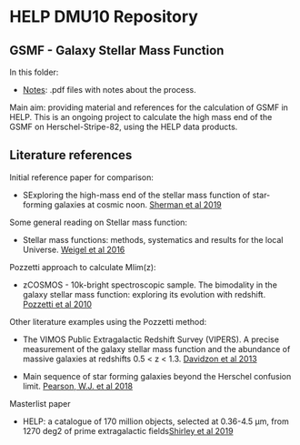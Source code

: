 # HELP DMU10 Repository

## GSMF - Galaxy Stellar Mass Function

In this folder:

- [Notes](./Notes):
    .pdf files with notes about the process.
    

Main aim: providing material and references for the calculation of GSMF in HELP. This is an ongoing project to calculate the high mass end of the GSMF on Herschel-Stripe-82, using the HELP data products. 


## Literature references

Initial reference paper for comparison:

* SExploring the high-mass end of the stellar mass function of star-forming galaxies at cosmic noon. [Sherman et al 2019](https://ui.adsabs.harvard.edu/abs/2020MNRAS.491.3318S/abstract)


Some general reading on Stellar mass function:

* Stellar mass functions: methods, systematics and results for the local Universe. [Weigel et al 2016](https://ui.adsabs.harvard.edu/abs/2016MNRAS.459.2150W/abstract)


Pozzetti approach to calculate Mlim(z):

* zCOSMOS - 10k-bright spectroscopic sample. The bimodality in the galaxy stellar mass function: exploring its evolution with redshift. [Pozzetti et al 2010](https://ui.adsabs.harvard.edu/abs/2010A%26A...523A..13P/abstract)


Other literature examples using the Pozzetti method:

* The VIMOS Public Extragalactic Redshift Survey (VIPERS). A precise measurement of the galaxy stellar mass function and the abundance of massive galaxies at redshifts 0.5 < z < 1.3. [Davidzon et al 2013](https://ui.adsabs.harvard.edu/abs/2013A%26A...558A..23D/abstract)


* Main sequence of star forming galaxies beyond the Herschel confusion limit. [Pearson, W.J. et al 2018](https://ui.adsabs.harvard.edu/abs/2018A%26A...615A.146P/abstract)


Masterlist paper

* HELP: a catalogue of 170 million objects, selected at 0.36-4.5 μm, from 1270 deg2 of prime extragalactic fields[Shirley et al 2019](https://ui.adsabs.harvard.edu/abs/2019MNRAS.490..634S/abstract)